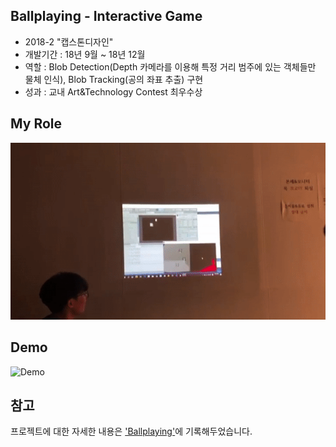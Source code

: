## Ballplaying - Interactive Game
- 2018-2 "캡스톤디자인"
- 개발기간 : 18년 9월 ~ 18년 12월 
- 역할 : Blob Detection(Depth 카메라를 이용해 특정 거리 범주에 있는 객체들만 물체 인식), Blob Tracking(공의 좌표 추출) 구현
- 성과 : 교내 Art&Technology Contest 최우수상

## My Role
![test](./test.gif)

## Demo

![Demo](./Demo.gif)

## 참고
프로젝트에 대한 자세한 내용은 ['Ballplaying'](https://github.com/Hongiee2/Uncomfortable_eyes-media-art/blob/master/HCI2019CreativeAward%20%EC%A7%80%EC%9B%90%EC%84%9C_%EC%84%B8%EC%A2%85%EB%8C%80%ED%95%99%EA%B5%90%20%EB%B6%88%ED%8E%B8%ED%95%9C%20%EC%8B%9C%EC%84%A0%ED%8C%80.doc)에 기록해두었습니다.
